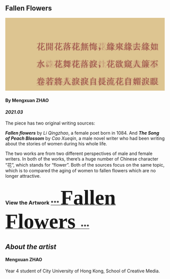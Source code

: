 ## Fallen Flowers

![image](https://github.com/mx-zhao/fallenflowers/blob/1258967b8984002b682715421daff4dcf5635b03/ff01.png)

#### By Mengxuan ZHAO
#### *2021.03*

The piece has two original writing sources:

***Fallen flowers*** by *Li Qingzhao*, a female poet born in 1084. And ***The Song of Peach Blossom*** by *Cao Xueqin*, a male novel writer who had been writing about the stories of women during his whole life.

The two works are from two different perspectives of male and female writers. In both of the works, there’s a huge number of Chinese character “花”, which stands for “flower”. Both of the sources focus on the same topic, which is to compared the aging of women to fallen flowers which are no longer attractive.

### View the Artwork [*** <span style="font-family:Papyrus; font-size:4em;"> Fallen Flowers </span> ***](https://mx-zhao.github.io/fallenflower/)



## *About the artist*

#### Mengxuan ZHAO
Year 4 student of City University of Hong Kong, School of Creative Media.

